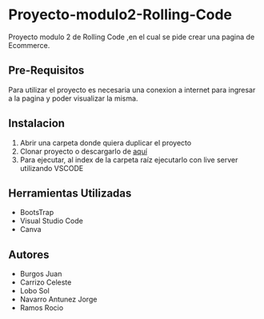 # Proyecto-modulo2-Rolling-Code
Proyecto modulo 2 de Rolling Code ,en el cual se pide crear una pagina de Ecommerce.

## Pre-Requisitos
Para utilizar el proyecto es necesaria una conexion a internet para ingresar a la pagina y poder visualizar la misma.

## Instalacion
1. Abrir una carpeta donde quiera duplicar el proyecto
2. Clonar proyecto o descargarlo de [aquí](https://github.com/JuanIBurgos/petFriendly/archive/refs/heads/develop.zip)
3. Para ejecutar, al index de la carpeta raíz ejecutarlo con live server utilizando VSCODE

## Herramientas Utilizadas
* BootsTrap
* Visual Studio Code
* Canva

## Autores
* Burgos Juan
* Carrizo Celeste
* Lobo Sol
* Navarro Antunez Jorge
* Ramos Rocio
